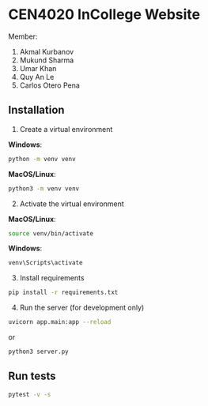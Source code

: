 # CEN4020 InCollege Website

Member:
1. Akmal Kurbanov
2. Mukund Sharma
3. Umar Khan
4. Quy An Le
5. Carlos Otero Pena

## Installation
1. Create a virtual environment

**Windows**:
```bash
python -m venv venv
```
**MacOS/Linux**:
```bash
python3 -m venv venv
```

2. Activate the virtual environment

**MacOS/Linux**:
```bash
source venv/bin/activate
```

**Windows**:
```bash
venv\Scripts\activate
```

3. Install requirements
```bash
pip install -r requirements.txt
```

4. Run the server (for development only)
```bash
uvicorn app.main:app --reload
```

or
```bash
python3 server.py
```


## Run tests
```bash
pytest -v -s
```
